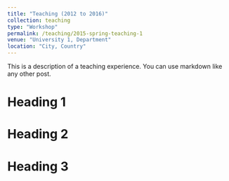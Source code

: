 ```yaml
---
title: "Teaching (2012 to 2016)"
collection: teaching
type: "Workshop"
permalink: /teaching/2015-spring-teaching-1
venue: "University 1, Department"
location: "City, Country"
---
```


This is a description of a teaching experience. You can use markdown like any other post.

Heading 1
======

Heading 2
======

Heading 3
======
